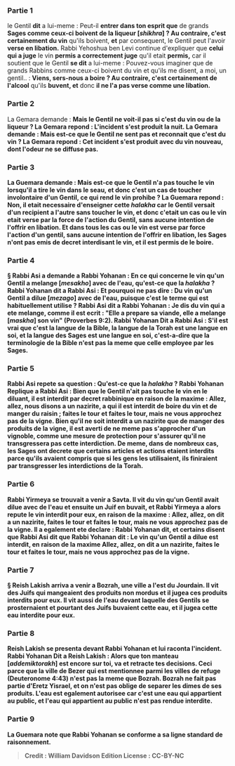 
### Partie 1
le Gentil <b>dit</b> a lui-meme : Peut-il <b>entrer dans ton esprit que</b> de grands <b>Sages comme ceux-ci boivent de la liqueur [<i>shikhra</i>] ? Au contraire, c'est certainement du vin</b> qu'ils boivent, <b>et</b> par consequent, le Gentil peut l'avoir <b>verse en libation.</b> Rabbi Yehoshua ben Levi continue d'expliquer que <b>celui qui a juge</b> le vin <b>permis a correctement juge</b> qu'il etait <b>permis,</b> car il soutient que le Gentil <b>se dit</b> a lui-meme : Pouvez-vous imaginer que de grands Rabbins comme ceux-ci boivent du vin et qu'ils me disent, a moi, un gentil.. : <b>Viens, sers-nous a boire ? Au contraire, c'est certainement de l'alcool</b> qu'ils <b>buvent, et</b> donc <b>il ne l'a pas verse comme une libation.</b>

### Partie 2
La Gemara demande : <b>Mais le Gentil ne <b>voit-il pas</b> si c'est du vin ou de la liqueur ? La Gemara repond : L'incident s'est produit <b>la nuit.</b> La Gemara demande : <b>Mais est-ce que</b> le Gentil ne <b>sent pas</b> et reconnait que c'est du vin ? La Gemara repond : Cet incident s'est produit <b>avec du vin nouveau</b>, dont l'odeur ne se diffuse pas.

### Partie 3
La Guemara demande : <b>Mais est-ce que</b> le Gentil n'a pas <b>touche</b> le vin lorsqu'il a tire le vin <b>dans le seau, et</b> donc <b>c'est</b> un cas de <b>toucher involontaire d'un Gentil,</b> ce qui rend le vin <b>prohibe ?</b> La Guemara repond : <b>Non,</b> il etait <b>necessaire</b> d'enseigner cette <i>halakha</i> car le Gentil <b>versait</b> d'un recipient a l'autre sans toucher le vin, <b>et</b> donc <b>c'etait</b> un cas ou le vin etait verse par <b>la force de</b> l'action du Gentil, <b>sans</b> aucune <b>intention</b> de l'offrir en libation. <b>Et</b> dans <b>tous les cas</b> ou le vin est verse par <b>force</b> l'action d'un gentil, <b>sans</b> aucune <b>intention</b> de l'offrir en libation, <b>les Sages n'ont pas emis de decret</b> interdisant le vin, et il est permis de le boire.

### Partie 4
§ <b>Rabbi Asi a demande a Rabbi Yohanan :</b> En ce qui concerne le <b>vin qu'un Gentil a melange [<i>mesakho</i>]</b> avec de l'eau, <b>qu'est-ce que</b> la <i>halakha</i> ? Rabbi Yohanan <b>dit a</b> Rabbi Asi : <b>Et</b> pourquoi ne pas <b>dire :</b> Du vin qu'un Gentil a <b>dilue [<i>mezago</i>]</b> avec de l'eau, puisque c'est le terme qui est habituellement utilise ? Rabbi Asi <b>dit a</b> Rabbi Yohanan : <b>Je dis</b> du vin qui a ete melange, <b>comme il est ecrit : "Elle a prepare sa viande, elle a melange [<i>maskha</i>] son vin"</b> (Proverbes 9:2). Rabbi Yohanan <b>Dit a</b> Rabbi Asi : S'il est vrai que c'est la langue de la Bible, la <b>langue de</b> la <b>Torah</b> est une langue <b>en soi,</b> et la <b>langue des Sages</b> est une langue <b>en soi,</b> c'est-a-dire que la terminologie de la Bible n'est pas la meme que celle employee par les Sages.

### Partie 5
Rabbi Asi repete sa question : <b>Qu'est-ce que</b> la <i>halakha</i> ? Rabbi Yohanan <b>Replique a</b> Rabbi Asi : Bien que le Gentil n'ait pas touche le vin en le diluant, il est <b>interdit</b> par decret rabbinique <b>en raison</b> de la maxime : <b>Allez, allez, nous disons</b> a <b>un nazirite,</b> a qui il est interdit de boire du vin et de manger du raisin ; <b>faites le tour</b> et <b>faites le tour,</b> mais <b>ne vous approchez pas de la vigne. </b> Bien qu'il ne soit interdit a un nazirite que de manger des produits de la vigne, il est averti de ne meme pas s'approcher d'un vignoble, comme une mesure de protection pour s'assurer qu'il ne transgressera pas cette interdiction. De meme, dans de nombreux cas, les Sages ont decrete que certains articles et actions etaient interdits parce qu'ils avaient compris que si les gens les utilisaient, ils finiraient par transgresser les interdictions de la Torah.

### Partie 6
<b>Rabbi Yirmeya se trouvait</b> a venir <b>a Savta. Il vit du vin qu'un Gentil avait dilue</b> avec de l'eau <b>et</b> ensuite <b>un Juif en buvait, et</b> Rabbi Yirmeya a alors <b>repute</b> le vin <b>interdit pour eux, en raison</b> de la maxime : <b>Allez, allez, on dit</b> a <b>un nazirite, faites le tour</b> et <b>faites le tour,</b> mais <b>ne vous approchez pas de la vigne. Il a egalement ete declare : Rabbi Yohanan dit, et certains disent</b> que <b>Rabbi Asi dit</b> que <b>Rabbi Yohanan dit : Le vin qu'un Gentil a dilue</b> est <b>interdit, en raison</b> de la maxime <b>Allez, allez, on dit</b> a <b>un nazirite, faites le tour</b> et <b>faites le tour,</b> mais <b>ne vous approchez pas de la vigne.</b>

### Partie 7
§ <b>Reish Lakish arriva</b> a venir <b>a Bozrah,</b> une ville a l'est du Jourdain. <b>Il vit des Juifs qui mangeaient des produits non mordus et il jugea</b> ces produits <b>interdits pour eux.</b> Il <b>vit aussi de l'eau devant laquelle des Gentils se prosternaient et</b> pourtant des <b>Juifs buvaient</b> cette eau, <b>et il jugea</b> cette eau <b>interdite pour eux.</b>

### Partie 8
Reish Lakish <b>se presenta devant Rabbi Yohanan</b> et lui raconta l'incident. Rabbi Yohanan <b>Dit a</b> Reish Lakish : <b>Alors que ton manteau [<i>addemiktorakh</i>]</b> est encore <b>sur toi, va</b> et <b>retracte</b> tes decisions. Ceci parce que la ville de <b>Bezer</b> qui est mentionnee parmi les villes de refuge (Deuteronome 4:43) <b>n'est pas</b> la meme que <b>Bozrah.</b> Bozrah ne fait pas partie d'Eretz Yisrael, et on n'est pas oblige de separer les dimes de ses produits. L'eau est egalement autorisee car c'est une eau qui appartient au public, <b>et l'eau qui appartient</b> au <b>public n'est pas rendue interdite.</b>

### Partie 9
La Guemara note que <b>Rabbi Yohanan</b> se conforme <b>a sa ligne standard de <b>raisonnement</b>.

>Credit : William Davidson Edition
>License : CC-BY-NC